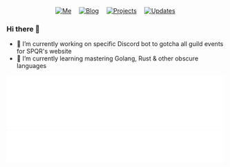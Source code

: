 <p align="center">
  <a href="https://teddyfontaine.fr" target="_blank"><img src='https://icones8.fr/vue-static/landings/animated-icons-new/icons/color/quote/quote.svg' alt="Me" title="Me" height='55px'/></a>　
  <a href="https://sheol.fr" target="_blank"><img src='https://icones8.fr/vue-static/landings/animated-icons-new/icons/color/light-on/light-on.svg' alt="Blog" title="Blog" height='55px'/></a>　
  <a href="https://teddyfontaine.fr/portfolio" target="_blank"><img src='https://icones8.fr/vue-static/landings/animated-icons-new/icons/color/rocket/rocket.svg' alt="Projects" title="Projects" height='55px'/></a>　
  <a href="https://twitter.com/sheolfr" target="_blank"><img src='https://icones8.fr/vue-static/landings/animated-icons-new/icons/color/bell/bell.svg' alt="Updates" title="Updates" height='55px'/></a>
</p>

### Hi there 👋

- 🔭 I’m currently working on specific Discord bot to gotcha all guild events for SPQR's website
- 🌱 I’m currently learning mastering Golang, Rust & other obscure languages

<p align="center" vertical-align="bottom">
  <img src="https://raw.githubusercontent.com/tfSheol/tfSheol/main/github-repo-metrics.svg">
  <img src="https://raw.githubusercontent.com/tfSheol/tfSheol/main/github-languages-metrics.svg">
</p>

<!--
**tfSheol/tfSheol** is a ✨ _special_ ✨ repository because its `README.md` (this file) appears on your GitHub profile.

Here are some ideas to get you started:

- 🔭 I’m currently working on ...
- 🌱 I’m currently learning ...
- 👯 I’m looking to collaborate on ...
- 🤔 I’m looking for help with ...
- 💬 Ask me about ...
- 📫 How to reach me: ...
- 😄 Pronouns: ...
- ⚡ Fun fact: ...
-->
